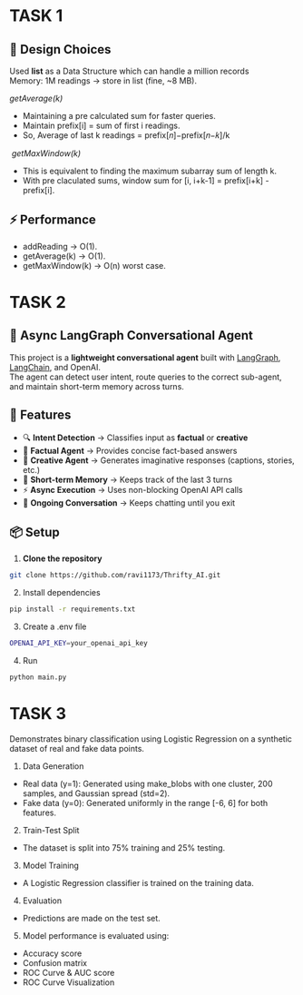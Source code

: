 # TASK 1
## 🔑 Design Choices
Used **list** as a Data Structure which can handle a million records <br>
Memory: 1M readings → store in list (fine, ~8 MB). 

_getAverage(k)_
- Maintaining a pre calculated sum for faster queries. 
- Maintain prefix[i] = sum of first i readings.
- So, Average of last k readings = prefix[𝑛]−prefix[𝑛−𝑘]/k

​
_getMaxWindow(k)_
- This is equivalent to finding the maximum subarray sum of length k.
- With pre claculated sums, window sum for [i, i+k-1] = prefix[i+k] - prefix[i].

## ⚡ Performance
- addReading → O(1).
- getAverage(k) → O(1).
- getMaxWindow(k) → O(n) worst case.



# TASK 2
## 🧩 Async LangGraph Conversational Agent  

This project is a **lightweight conversational agent** built with [LangGraph](https://python.langchain.com/docs/langgraph/), [LangChain](https://www.langchain.com/), and OpenAI.  
The agent can detect user intent, route queries to the correct sub-agent, and maintain short-term memory across turns.  

## 🚀 Features  
- 🔍 **Intent Detection** → Classifies input as **factual** or **creative**  
- 📘 **Factual Agent** → Provides concise fact-based answers  
- 🎨 **Creative Agent** → Generates imaginative responses (captions, stories, etc.)  
- 🧠 **Short-term Memory** → Keeps track of the last 3 turns  
- ⚡ **Async Execution** → Uses non-blocking OpenAI API calls  
- 💬 **Ongoing Conversation** → Keeps chatting until you exit  


## 📦 Setup  

1. **Clone the repository**  
```bash
git clone https://github.com/ravi1173/Thrifty_AI.git
```

2. Install dependencies
```bash
pip install -r requirements.txt
```

3. Create a .env file
```bash
OPENAI_API_KEY=your_openai_api_key
```
4. Run
```bash
python main.py
```


# TASK 3
Demonstrates binary classification using Logistic Regression on a synthetic dataset of real and fake data points.

1. Data Generation
- Real data (y=1): Generated using make_blobs with one cluster, 200 samples, and Gaussian spread (std=2).
- Fake data (y=0): Generated uniformly in the range [-6, 6] for both features.

2. Train-Test Split
- The dataset is split into 75% training and 25% testing.

3. Model Training
- A Logistic Regression classifier is trained on the training data.

4. Evaluation
- Predictions are made on the test set.

5. Model performance is evaluated using:
- Accuracy score
- Confusion matrix
- ROC Curve & AUC score
- ROC Curve Visualization
